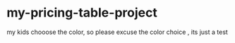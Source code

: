 # my-pricing-table-project
my kids chooose the color, so please excuse the color choice , its just a test 
